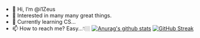 - 👋 Hi, I’m @i1Zeus
- 👀 Interested in many many great things. 
- 🌱 Currently learning CS...
- 📫 How to reach me? Easy...👇🏼
[![Anurag's github stats](https://github-readme-stats.vercel.app/api?username=i1Zeus)](https://github.com/anuraghazra/github-readme-stats)
[![GitHub Streak](http://github-readme-streak-stats.herokuapp.com?user=i1Zeus&theme=onedark_duo&date_format=%5BY.%5Dn.j)](https://git.io/streak-stats)

